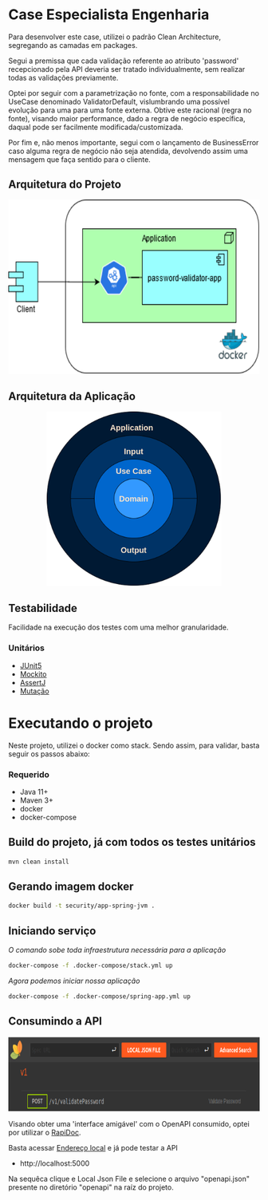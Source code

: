 # Case Especialista Engenharia

Para desenvolver este case, utilizei o padrão Clean Architecture, segregando as camadas em packages.

Segui a premissa que cada validação referente ao atributo 'password' recepcionado pela API deveria ser tratado individualmente, sem realizar todas as validações previamente.

Optei por seguir com a parametrização no fonte, com a responsabilidade no UseCase denominado ValidatorDefault, vislumbrando uma possível evolução para uma para uma fonte externa. Obtive este racional (regra no fonte), visando maior performance, dado a regra de negócio específica, daqual pode ser facilmente modificada/customizada.

Por fim e, não menos importante, segui com o lançamento de BusinessError caso alguma regra de negócio não seja atendida, devolvendo assim uma mensagem que faça sentido para o cliente.

## Arquitetura do Projeto

<p align="center">
    <img src="./images/arch-project.png" height="350">
</p>

## Arquitetura da Aplicação

<p align="center">
    <img src="./images/arch.png" height="350">
</p>

## Testabilidade

Facilidade na execução dos testes com uma melhor granularidade.

### Unitários
- [JUnit5](https://junit.org/junit5/)
- [Mockito](https://site.mockito.org)
- [AssertJ](https://assertj.github.io/doc/)
- [Mutação](https://pitest.org)


# Executando o projeto

Neste projeto, utilizei o docker como stack. Sendo assim, para validar, basta seguir os passos abaixo:

### Requerido

- Java 11+
- Maven 3+
- docker
- docker-compose

## Build do projeto, já com todos os testes unitários

```bash
mvn clean install
```

## Gerando imagem docker
```bash
docker build -t security/app-spring-jvm .
```

## Iniciando serviço

*O comando sobe toda infraestrutura necessária para a aplicação*
```bash
docker-compose -f .docker-compose/stack.yml up
```

*Agora podemos iniciar nossa aplicação*
```bash
docker-compose -f .docker-compose/spring-app.yml up
```

## Consumindo a API

<p align="center">
    <img src="./images/openapi.png" height="150">
</p>

Visando obter uma 'interface amigável' com o OpenAPI consumido, optei por utilizar o [RapiDoc](https://mrin9.github.io/RapiDoc/).

Basta acessar [Endereço local](http://localhost:5000) e já pode testar a API
- http://localhost:5000

Na sequêca clique e Local Json File e selecione o arquivo "openapi.json" presente no diretório "openapi" na raíz do projeto.